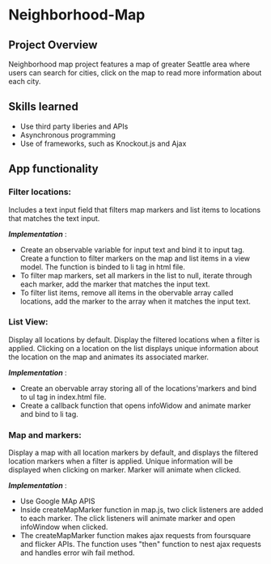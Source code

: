 # Neighborhood-Map

## Project Overview 
Neighborhood map project features a map of greater Seattle area where users can search for cities, click on the map to read
more information about each city. 

## Skills learned 
* Use third party liberies and APIs
* Asynchronous programming
* Use of frameworks, such as Knockout.js and Ajax 

## App functionality 
### Filter locations:
Includes a text input field that filters map markers and list items to locations that matches the text input. 

***Implementation*** : 
- Create an observable variable for input text and bind it to input tag. Create a function to filter markers on the map and list items in a view model. The function is binded to li tag in html file.
- To filter map markers, set all markers in the list to null, iterate through each marker, add the marker that matches the input text. 
- To filter list items, remove all items in the obervable array called locations, add the marker to the array when it matches the input text. 

### List View: 
Display all locations by default. Display the filtered locations when a filter is applied. Clicking on a location on the list displays unique information about the location on the map and animates its associated marker. 

***Implementation*** : 
- Create an obervable array storing all of the locations'markers and bind to ul tag in index.html file.
- Create a callback function that opens infoWidow and animate marker and bind to li tag.

### Map and markers: 
Display a map with all location markers by default, and displays the filtered location markers when a filter is applied. Unique information will be displayed when clicking on marker. Marker will animate when clicked. 

***Implementation*** : 
- Use Google MAp APIS 
- Inside createMapMarker function in map.js, two click listeners are added to each marker. The click listeners will animate marker and open infoWindow when clicked. 
- The createMapMarker function makes ajax requests from foursquare and flicker APIs. The function uses "then" function to nest ajax requests and handles error wih fail method.

